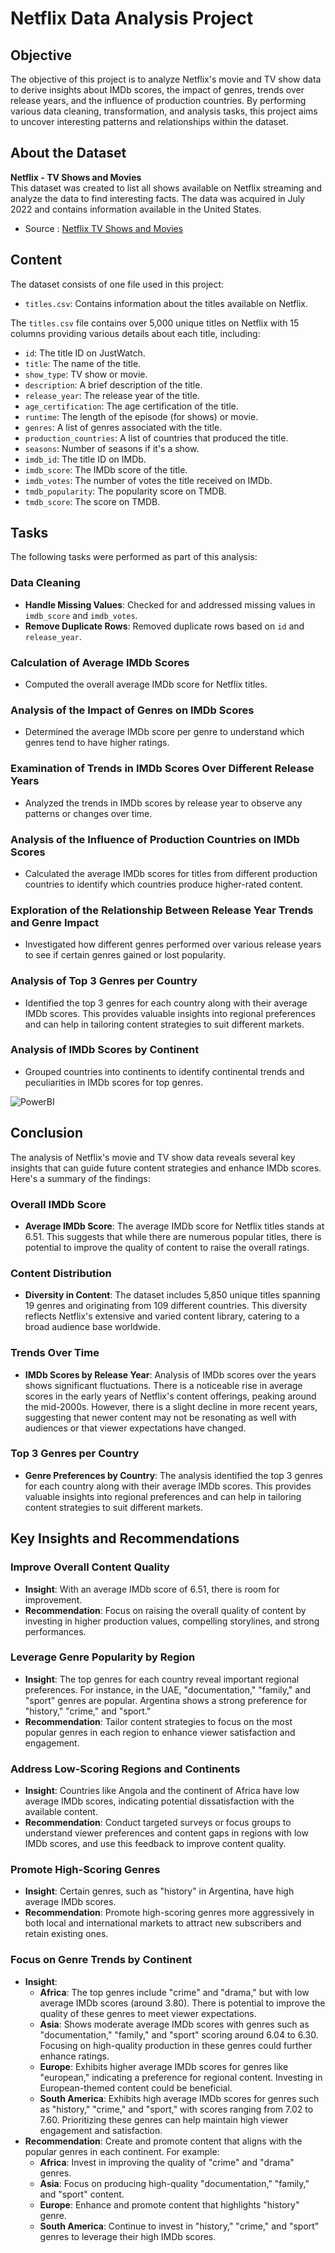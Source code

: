 # Netflix Data Analysis Project

## Objective
The objective of this project is to analyze Netflix's movie and TV show data to derive insights about IMDb scores, the impact of genres, trends over release years, and the influence of production countries. By performing various data cleaning, transformation, and analysis tasks, this project aims to uncover interesting patterns and relationships within the dataset.

## About the Dataset
**Netflix - TV Shows and Movies**  
This dataset was created to list all shows available on Netflix streaming and analyze the data to find interesting facts. The data was acquired in July 2022 and contains information available in the United States.

- Source : [Netflix TV Shows and Movies](https://www.kaggle.com/datasets/victorsoeiro/netflix-tv-shows-and-movies?select=titles.csv)

## Content
The dataset consists of one file used in this project:

- `titles.csv`: Contains information about the titles available on Netflix.

The `titles.csv` file contains over 5,000 unique titles on Netflix with 15 columns providing various details about each title, including:

- `id`: The title ID on JustWatch.
- `title`: The name of the title.
- `show_type`: TV show or movie.
- `description`: A brief description of the title.
- `release_year`: The release year of the title.
- `age_certification`: The age certification of the title.
- `runtime`: The length of the episode (for shows) or movie.
- `genres`: A list of genres associated with the title.
- `production_countries`: A list of countries that produced the title.
- `seasons`: Number of seasons if it's a show.
- `imdb_id`: The title ID on IMDb.
- `imdb_score`: The IMDb score of the title.
- `imdb_votes`: The number of votes the title received on IMDb.
- `tmdb_popularity`: The popularity score on TMDB.
- `tmdb_score`: The score on TMDB.

## Tasks

The following tasks were performed as part of this analysis:

### Data Cleaning
- **Handle Missing Values**: Checked for and addressed missing values in `imdb_score` and `imdb_votes`.
- **Remove Duplicate Rows**: Removed duplicate rows based on `id` and `release_year`.

### Calculation of Average IMDb Scores
- Computed the overall average IMDb score for Netflix titles.

### Analysis of the Impact of Genres on IMDb Scores
- Determined the average IMDb score per genre to understand which genres tend to have higher ratings.

### Examination of Trends in IMDb Scores Over Different Release Years
- Analyzed the trends in IMDb scores by release year to observe any patterns or changes over time.

### Analysis of the Influence of Production Countries on IMDb Scores
- Calculated the average IMDb scores for titles from different production countries to identify which countries produce higher-rated content.

### Exploration of the Relationship Between Release Year Trends and Genre Impact
- Investigated how different genres performed over various release years to see if certain genres gained or lost popularity.

### Analysis of Top 3 Genres per Country
- Identified the top 3 genres for each country along with their average IMDb scores. This provides valuable insights into regional preferences and can help in tailoring content strategies to suit different markets.

### Analysis of IMDb Scores by Continent
- Grouped countries into continents to identify continental trends and peculiarities in IMDb scores for top genres.

![PowerBI](https://github.com/lunalee1802/Netflix_project/blob/main/Netflix%20final%20video%20luna%20lee.gif?raw=true)


## Conclusion

The analysis of Netflix's movie and TV show data reveals several key insights that can guide future content strategies and enhance IMDb scores. Here's a summary of the findings:

### Overall IMDb Score
- **Average IMDb Score**: The average IMDb score for Netflix titles stands at 6.51. This suggests that while there are numerous popular titles, there is potential to improve the quality of content to raise the overall ratings.

### Content Distribution
- **Diversity in Content**: The dataset includes 5,850 unique titles spanning 19 genres and originating from 109 different countries. This diversity reflects Netflix's extensive and varied content library, catering to a broad audience base worldwide.

### Trends Over Time
- **IMDb Scores by Release Year**: Analysis of IMDb scores over the years shows significant fluctuations. There is a noticeable rise in average scores in the early years of Netflix's content offerings, peaking around the mid-2000s. However, there is a slight decline in more recent years, suggesting that newer content may not be resonating as well with audiences or that viewer expectations have changed.

### Top 3 Genres per Country
- **Genre Preferences by Country**: The analysis identified the top 3 genres for each country along with their average IMDb scores. This provides valuable insights into regional preferences and can help in tailoring content strategies to suit different markets.

## Key Insights and Recommendations

### Improve Overall Content Quality
- **Insight**: With an average IMDb score of 6.51, there is room for improvement.
- **Recommendation**: Focus on raising the overall quality of content by investing in higher production values, compelling storylines, and strong performances.

### Leverage Genre Popularity by Region
- **Insight**: The top genres for each country reveal important regional preferences. For instance, in the UAE, "documentation," "family," and "sport" genres are popular. Argentina shows a strong preference for "history," "crime," and "sport."
- **Recommendation**: Tailor content strategies to focus on the most popular genres in each region to enhance viewer satisfaction and engagement.

### Address Low-Scoring Regions and Continents
- **Insight**: Countries like Angola and the continent of Africa have low average IMDb scores, indicating potential dissatisfaction with the available content.
- **Recommendation**: Conduct targeted surveys or focus groups to understand viewer preferences and content gaps in regions with low IMDb scores, and use this feedback to improve content quality.

### Promote High-Scoring Genres
- **Insight**: Certain genres, such as "history" in Argentina, have high average IMDb scores.
- **Recommendation**: Promote high-scoring genres more aggressively in both local and international markets to attract new subscribers and retain existing ones.

### Focus on Genre Trends by Continent
- **Insight**:
  - **Africa**: The top genres include "crime" and "drama," but with low average IMDb scores (around 3.80). There is potential to improve the quality of these genres to meet viewer expectations.
  - **Asia**: Shows moderate average IMDb scores with genres such as "documentation," "family," and "sport" scoring around 6.04 to 6.30. Focusing on high-quality production in these genres could further enhance ratings.
  - **Europe**: Exhibits higher average IMDb scores for genres like "european," indicating a preference for regional content. Investing in European-themed content could be beneficial.
  - **South America**: Exhibits high average IMDb scores for genres such as "history," "crime," and "sport," with scores ranging from 7.02 to 7.60. Prioritizing these genres can help maintain high viewer engagement and satisfaction.
- **Recommendation**: Create and promote content that aligns with the popular genres in each continent. For example:
  - **Africa**: Invest in improving the quality of "crime" and "drama" genres.
  - **Asia**: Focus on producing high-quality "documentation," "family," and "sport" content.
  - **Europe**: Enhance and promote content that highlights "history" genre.
  - **South America**: Continue to invest in "history," "crime," and "sport" genres to leverage their high IMDb scores.






